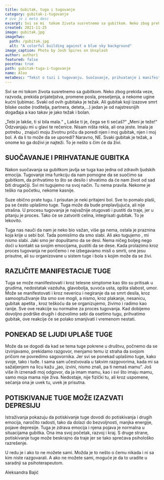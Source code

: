 ```yaml
---
title: Gubitak, tuga i tugovanje
category: gubitak-i-tugovanje
# ovo je i meta desc
excerpt: Svi se mi  tokom života susretnemo sa gubitkom. Neko zbog prekida veze, razvoda...
created: 2021-11-25
image: gubitak.jpg
imageTwo:
  path: /gubitak.jpg
  alt: "A colorful building against a blue sky background"
image_caption: Photo by Josh Spires on Unsplash
author: author1
featured: false
pocetna: true
path: gubitak-tuga-i-tugovanje
name: Aloo
metaDesc: "Tekst o tuzi i tugovanju. Suočavanje, prihvatanje i manifestacije gubitka. Depresija zbog tuge"
---
```


Svi se mi tokom života susretnemo sa gubitkom. Neko zbog prekida veze, razvoda, prekida prijateljstva, promene posla, preseljenja, a nekome ugine kućni ljubimac. Svaki od ovih gubitaka je težak. Ali gubitak koji izazove smrt bliske osobe (roditelja, partnera, deteta,...) jedan je od najstresnijih događaja a kao takav je jako težak i bolan.

„Tebi je lakše, ti si bila mala.“ „ Lakše ti je, čega se ti sećaš?“ „Meni je teže!“ Odzvanjaju mi u glavi te rečenice. Nisam ništa rekla, ali ona jeste. Imala je potrebu , znajući moju životnu priču da poredi njen i moj gubitak, njen i moj bol. A da li to može da se uporedi? Naravno, NE. Svaki gubitak je težak, a onome ko ga doživi je najteži. To je nešto s čim će da živi.

## SUOČAVANJE I PRIHVATANJE GUBITKA

Nakon suočavanja sa gubitkom javlja se tuga kao jedna od zdravih ljudskih emocija. Tugovanje ima funkciju da nam pomogne da se suočimo sa gubitkom, da prihvatimo to što se desilo i shvatimo da će nam život od sad biti drugačiji. Svi mi tugujemo na svoj način. Tu nema pravila. Nekome je teško na početku, nekome kasnije.

Suze obično prate tugu. I prisutan je neki pritajeni bol. Sve to pomalo plaši, pa se često uplašimo tuge. Tuga može da bude preplavljujuća, ali nije strašna. U procesu tugovanja je najvažnije otugovati i pustiti da traje, jer u pitanju je proces. Tako će se zatvoriti celina, integrisati gubitak. To je lekovito.

Tuga nas nauči da nam je neko bio važan, više ga nema, ostala je praznina koja krije u sebi bol. Tada pomislimo da smo slabi. Ali ako tugujemo , mi nismo slabi. Jaki smo jer dopuštamo da se desi. Nema ničeg boljeg nego doći u kontakt sa svojim emocijama, pustiti da se dese. Kada prolazimo kroz proces tugovanja ne poričemo i ne izbegavamo misli o smrti, one jesu prisutne, ali su organizovane u sistem tuge i bola s kojim može da se živi.

## RAZLIČITE MANIFESTACIJE TUGE

Tuga se može maniifestovati i kroz telesne simptome kao što su pritisak u grudima, nedostatak vazduha, glavobolja, suvoća usta, opšta slabost, umor. Može se manifestovati i kroz nevericu i negiranje da se smrt desila, kroz samooptuživanje šta smo sve mogli, a nismo, kroz plakanje, nesanicu, gubitak apetita , kroz teškoću da se organizujemo, živimo i radimo kao ranije. Sve ove reakcije su normalne za proces tugovanja. Kad dobijemo dovoljno podrške drugih i dozvolimo sebi da osetimo tugu, prihvatimo gubitak, ove reakcije će se polako smanjivati i vremenom nestati.

## PONEKAD SE LJUDI UPLAŠE TUGE

Može da se dogodi da kad se tema tuge pokrene u društvu, počnemo da se izvinjavamo, prekidamo razgovor, menjamo temu iz straha da svojom pričom ne povredimo sagovornika. Jer svi se ponekad uplašimo tuge, kako svoje, tako i tuđe. I sama sam učestvovala u takvim razgovorima, kada mi sa sažaljenjem na licu kažu „jao, izvini, nismo znali, pa ti nemaš mamu“. Još više ih iznenadi moj odgovor, da ja imam mamu, kao i svi što imaju mamu, samo moja mama nije živa. Nedostaje, nije fizički tu, ali kroz uspomene, sećanja ona je uvek tu, uvek je prisutna.

## POTISKIVANJE TUGE MOŽE IZAZVATI DEPRESIJU

Istraživanja pokazuju da potiskivanje tuge dovodi do potiskivanja i drugih emocija, naročito radosti, tako da dolazi do bezvoljnosti, manjka energije, pojave depresije. Tuga je zdrava emocija i njena pojava je normalna u situacijama gubitka. Ona ima svoj početak, razvoj i kraj. S druge strane, potiskivanje tuge može beskrajno da traje jer se tako sprećava psihološko razrešenje.

U redu je i ako to ne možete sami. Možda je to nešto o čemu nikada i ni sa kim niste razgovarali. A ako ne možete sami, moguće je da to uradite u saradnji sa psihoterapeutom.

Aleksandra Bajić
